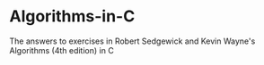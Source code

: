 # Algorithms-in-C
The answers to exercises in Robert Sedgewick and Kevin Wayne's Algorithms (4th edition) in C
